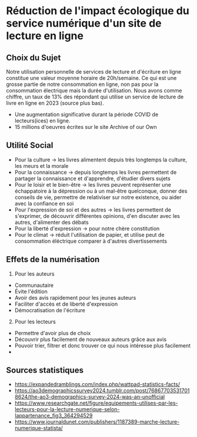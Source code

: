 # Réduction de l'impact écologique du service numérique d'un site de lecture en ligne

## Choix du Sujet
Notre utilisation personnelle de services de lecture et d'écriture en ligne constitue une valeur moyenne horaire de 20h/semaine. Ce qui est une grosse partie de notre consommation en ligne, non pas pour la consommation électrique mais la durée d'utilisation. Nous avons comme chiffre, un taux de 13% des répondant qui utilise un service de lecture de livre en ligne en 2023 (source plus bas).
- Une augmentation significative durant la période COVID de lecteurs(ices) en ligne.
- 15 millions d'oeuvres écrites sur le site Archive of our Own


## Utilité Social
- Pour la culture -> les livres alimentent depuis très longtemps la culture, les meurs et la morale
- Pour la connaissance -> depuis longtemps les livres permettent de partager la connaissance et d'apprendre, d'étudier divers sujets
- Pour le loisir et le bien-être -> les livres peuvent représenter une échappatoire à la dépression ou à un mal-être quelconque, donner des conseils de vie, permettre de relativiser sur notre existence, ou aider avec la confiance en soi
- Pour l'expression de soi et des autres -> les livres permettent de s'exprimer, de découvrir différentes opinions, d'en discuter avec les autres, d'alimenter des débats
- Pour la liberté d'expression -> pour notre chère constitution
- Pour le climat -> réduit l'utilisation de papier, et utilise peut de consommation éléctrique comparer à d'autres divertissements

## Effets de la numérisation
1. Pour les auteurs
- Communautaire
- Évite l'édition
- Avoir des avis rapidement pour les jeunes auteurs
- Faciliter d'accès et de liberté d'expression
- Démocratisation de l'écriture
2. Pour les lecteurs
- Permettre d'avoir plus de choix
- Découvrir plus facilement de nouveaux auteurs grâce aux avis
- Pouvoir trier, filtrer et donc trouver ce qui nous intéresse plus facilement
- 

## Sources statistiques
- https://expandedramblings.com/index.php/wattpad-statistics-facts/
- https://ao3demographicssurvey2024.tumblr.com/post/768677035317018624/the-ao3-demographics-survey-2024-was-an-unofficial
- https://www.researchgate.net/figure/equipements-utilises-par-les-lecteurs-pour-la-lecture-numerique-selon-lappartenance_fig3_364294529
- https://www.journaldunet.com/publishers/1187389-marche-lecture-numerique-statista/
